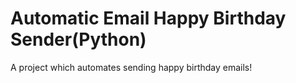 # Automatic Email Happy Birthday Sender(Python)

A project which automates sending happy birthday emails!

